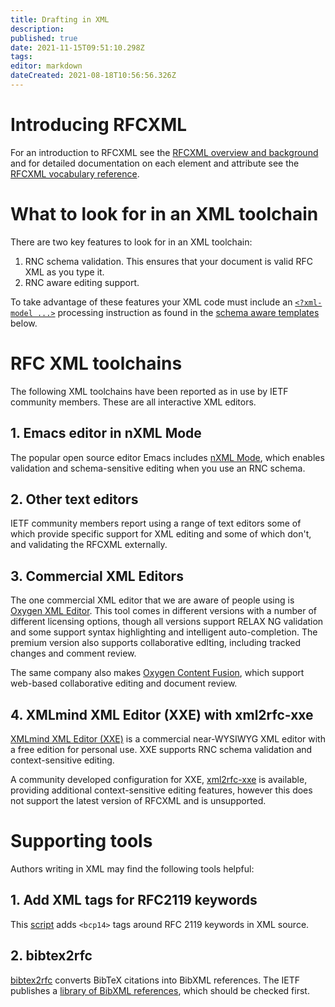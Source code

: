 ```yaml
---
title: Drafting in XML
description: 
published: true
date: 2021-11-15T09:51:10.298Z
tags: 
editor: markdown
dateCreated: 2021-08-18T10:56:56.326Z
---
```


# Introducing RFCXML
For an introduction to RFCXML see the [RFCXML overview and background](/rfcxml-overview) and for detailed documentation on each element and attribute see the [RFCXML vocabulary reference](/rfcxml-vocabulary).

# What to look for in an XML toolchain
There are two key features to look for in an XML toolchain:
1. RNC schema validation. This ensures that your document is valid RFC XML as you type it.
1. RNC aware editing support. 

To take advantage of these features your XML code must include an [`<?xml-model ...>`](https://www.w3.org/TR/xml-model/) processing instruction as found in the [schema aware templates]() below.

# RFC XML toolchains
The following XML toolchains have been reported as in use by IETF community members.  These are all interactive XML editors. 

## 1. Emacs editor in nXML Mode
The popular open source editor Emacs includes [nXML Mode](https://www.gnu.org/software/emacs/manual/html_mono/nxml-mode.html), which enables validation and schema-sensitive editing when you use an RNC schema. 

## 2. Other text editors
IETF community members report using a range of text editors some of which provide specific support for XML editing and some of which don't, and validating the RFCXML externally.

## 3. Commercial XML Editors
The one commercial XML editor that we are aware of people using is [Oxygen XML Editor](https://www.oxygenxml.com/xml_editor.html).  This tool comes in different versions with a number of different licensing options, though all versions support RELAX NG validation and some support syntax highlighting and intelligent auto-completion. The premium version also supports collaborative edIting, including tracked changes and comment review.

The same company also makes [Oxygen Content Fusion](https://www.oxygenxml.com/content_fusion.html), which support web-based collaborative editing and document review.
  
## 4. XMLmind XML Editor (XXE) with xml2rfc-xxe
[XMLmind XML Editor (XXE)](https://www.xmlmind.com/xmleditor/) is a commercial near-WYSIWYG XML editor with a free edition for personal use.  XXE supports RNC schema validation and context-sensitive editing.

A community developed configuration for XXE, [xml2rfc-xxe](https://github.com/wkumari/xml2rfc-xxe/) is available, providing additional context-sensitive editing features, however this does not support the latest version of RFCXML and is unsupported.

# Supporting tools
Authors writing in XML may find the following tools helpful:

## 1. Add XML tags for RFC2119 keywords
This [script](https://strayalpha.com/software/rfcxml/lookback-bcp-fix.pl) adds `<bcp14>` tags around RFC 2119 keywords in XML source.

## 2. bibtex2rfc
[bibtex2rfc](https://github.com/yaronf/bibtex2rfc) converts BibTeX citations into BibXML references. The IETF publishes a [library of BibXML references](https://xml2rfc.tools.ietf.org), which should be checked first.
